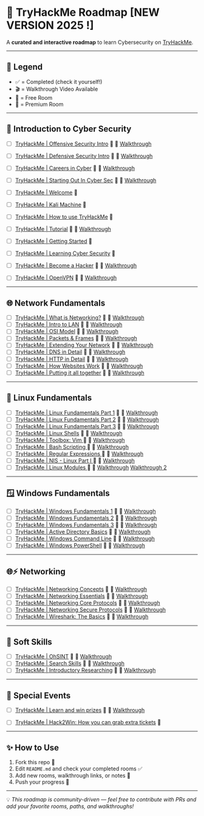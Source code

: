# 🚀 TryHackMe Roadmap [NEW VERSION 2025 !]

A **curated and interactive roadmap** to learn Cybersecurity on <a href="https://tryhackme.com" target="_blank" rel="noopener noreferrer">TryHackMe</a>.  

---

## 📌 Legend  
- ✅ = Completed (check it yourself!)  
- 🎬 = Walkthrough Video Available  
- 🎁 = Free Room  
- 💸 = Premium Room  

---

## 📂 Introduction to Cyber Security 

- [ ] <a href="https://tryhackme.com/room/offensivesecurityintrokK" target="_blank" rel="noopener noreferrer">TryHackMe | Offensive Security Intro</a> 🎁 🎥 <a href="https://www.youtube.com/watch?v=lBRHTtwsBeo" target="_blank" rel="noopener noreferrer">Walkthrough</a>   
- [ ] <a href="https://tryhackme.com/room/defensivesecurityintro" target="_blank" rel="noopener noreferrer">TryHackMe | Defensive Security Intro</a> 🎁 🎥 <a href="https://www.youtube.com/watch?v=3fG3HpEnM2A" target="_blank" rel="noopener noreferrer">Walkthrough</a>  
- [ ] <a href="https://tryhackme.com/room/careersincyber" target="_blank" rel="noopener noreferrer">TryHackMe | Careers in Cyber</a> 🎁 🎥 <a href="https://www.youtube.com/watch?v=9sMDzMIp-98" target="_blank" rel="noopener noreferrer">Walkthrough</a>    
- [ ] <a href="https://tryhackme.com/room/startingoutincybersec" target="_blank" rel="noopener noreferrer">TryHackMe | Starting Out In Cyber Sec</a> 🎁 🎥 <a href="https://www.youtube.com/watch?v=5g6D69bmQdw" target="_blank" rel="noopener noreferrer">Walkthrough</a>
- [ ] <a href="https://tryhackme.com/room/hello" target="_blank" rel="noopener noreferrer">TryHackMe | Welcome</a> 🎁 
- [ ] <a href="https://tryhackme.com/room/kali" target="_blank" rel="noopener noreferrer">TryHackMe | Kali Machine</a> 💸
- [ ] <a href="https://tryhackme.com/room/howtousetryhackme" target="_blank" rel="noopener noreferrer">TryHackMe | How to use TryHackMe</a> 🎁 
- [ ] <a href="https://tryhackme.com/room/tutorial" target="_blank" rel="noopener noreferrer">TryHackMe | Tutorial</a> 🎁 🎥 <a href="https://www.youtube.com/watch?v=ROO2pDPgja4" target="_blank" rel="noopener noreferrer">Walkthrough</a>
- [ ] <a href="https://tryhackme.com/room/gettingstarted" target="_blank" rel="noopener noreferrer">TryHackMe | Getting Started</a> 🎁 
- [ ] <a href="https://tryhackme.com/room/beginnerpathintro" target="_blank" rel="noopener noreferrer">TryHackMe | Learning Cyber Security</a> 🎁
- [ ] <a href="https://tryhackme.com/room/becomeahackeroa" target="_blank" rel="noopener noreferrer">TryHackMe | Become a Hacker</a> 🎁 🎥 <a href="https://www.youtube.com/watch?v=X2MQ-U6wlwY" target="_blank" rel="noopener noreferrer">Walkthrough</a>
- [ ] <a href="https://tryhackme.com/room/openvpn" target="_blank" rel="noopener noreferrer">TryHackMe | OpenVPN</a> 🎁 🎥 <a href="https://www.youtube.com/watch?v=Qm3SQE-dPdA" target="_blank" rel="noopener noreferrer">Walkthrough</a>
  

---

## 🌐 Network Fundamentals
- [ ] <a href="https://tryhackme.com/room/whatisnetworking" target="_blank" rel="noopener noreferrer">TryHackMe | What is Networking?</a> 🎁 🎥 <a href="https://www.youtube.com/watch?v=42u_2e6eNF4" target="_blank" rel="noopener noreferrer">Walkthrough</a>
- [ ] <a href="https://tryhackme.com/room/introtolan" target="_blank" rel="noopener noreferrer">TryHackMe | Intro to LAN</a> 💸 🎥 <a href="https://www.youtube.com/watch?v=csYtPidvvFQ" target="_blank" rel="noopener noreferrer">Walkthrough</a>
- [ ] <a href="https://tryhackme.com/room/osimodelzi" target="_blank" rel="noopener noreferrer">TryHackMe | OSI Model</a> 💸 🎥 <a href="https://www.youtube.com/watch?v=hWIktHvNjeM" target="_blank" rel="noopener noreferrer">Walkthrough</a>
- [ ] <a href="https://tryhackme.com/room/packetsframes" target="_blank" rel="noopener noreferrer">TryHackMe | Packets & Frames</a> 💸 🎥 <a href="https://www.youtube.com/watch?v=vzcLrE0SfiQ" target="_blank" rel="noopener noreferrer">Walkthrough</a>
- [ ] <a href="https://tryhackme.com/room/extendingyournetwork" target="_blank" rel="noopener noreferrer">TryHackMe | Extending Your Network</a> 💸 🎥 <a href="https://www.youtube.com/watch?v=uMkjvpux70I" target="_blank" rel="noopener noreferrer">Walkthrough</a>
- [ ] <a href="https://tryhackme.com/room/dnsindetail" target="_blank" rel="noopener noreferrer">TryHackMe | DNS in Detail</a> 🎁 🎥 <a href="https://www.youtube.com/watch?v=jpTY1S5vs9k" target="_blank" rel="noopener noreferrer">Walkthrough</a>
- [ ] <a href="https://tryhackme.com/room/httpindetail" target="_blank" rel="noopener noreferrer">TryHackMe | HTTP in Detail</a> 🎁 🎥 <a href="https://www.youtube.com/watch?v=XZyapIKV3Rw" target="_blank" rel="noopener noreferrer">Walkthrough</a>
- [ ] <a href="https://tryhackme.com/room/howwebsiteswork" target="_blank" rel="noopener noreferrer">TryHackMe | How Websites Work</a> 🎁 🎥 <a href="https://www.youtube.com/watch?v=iWoiwFRLV4I" target="_blank" rel="noopener noreferrer">Walkthrough</a>
- [ ] <a href="https://tryhackme.com/room/puttingitalltogether" target="_blank" rel="noopener noreferrer">TryHackMe | Putting it all together</a> 🎁 🎥 <a href="https://www.youtube.com/watch?v=Aa_FAA3v22g" target="_blank" rel="noopener noreferrer">Walkthrough</a>

---

## 🐧 Linux Fundamentals  

- [ ] <a href="https://tryhackme.com/room/linuxfundamentalspart1" target="_blank" rel="noopener noreferrer">TryHackMe | Linux Fundamentals Part 1</a> 🎁 🎥 <a href="https://www.youtube.com/watch?v=kPylihJRG70" target="_blank" rel="noopener noreferrer">Walkthrough</a>
- [ ] <a href="https://tryhackme.com/room/linuxfundamentalspart2" target="_blank" rel="noopener noreferrer">TryHackMe | Linux Fundamentals Part 2</a> 💸 🎥 <a href="https://www.youtube.com/watch?v=7Zt2Mp2IeBI" target="_blank" rel="noopener noreferrer">Walkthrough</a>
- [ ] <a href="https://tryhackme.com/room/linuxfundamentalspart2" target="_blank" rel="noopener noreferrer">TryHackMe | Linux Fundamentals Part 3</a> 💸 🎥 <a href="https://tryhackme.com/room/linuxfundamentalspart3" target="_blank" rel="noopener noreferrer">Walkthrough</a>
- [ ] <a href="https://tryhackme.com/room/linuxshells" target="_blank" rel="noopener noreferrer">TryHackMe | Linux Shells</a> 💸 🎥 <a href="https://www.youtube.com/watch?v=xpKQ8FHogdE" target="_blank" rel="noopener noreferrer">Walkthrough</a>
- [ ] <a href="https://tryhackme.com/room/toolboxvim" target="_blank" rel="noopener noreferrer">TryHackMe | Toolbox: Vim </a> 🎁 🎥 <a href="https://www.youtube.com/watch?v=-txKSRn0qeA" target="_blank" rel="noopener noreferrer">Walkthrough</a>
- [ ] <a href="https://tryhackme.com/room/bashscripting" target="_blank" rel="noopener noreferrer">TryHackMe | Bash Scripting  </a> 🎁 🎥 <a href="https://www.youtube.com/watch?v=-av-mD22ukU" target="_blank" rel="noopener noreferrer">Walkthrough</a>
- [ ] <a href="https://tryhackme.com/room/catregex" target="_blank" rel="noopener noreferrer">TryHackMe | Regular Expressions  </a> 🎁 🎥 <a href="https://www.youtube.com/watch?v=0VWbo4CNims&t=877s" target="_blank" rel="noopener noreferrer">Walkthrough</a>
- [ ] <a href="https://tryhackme.com/room/nislinuxone" target="_blank" rel="noopener noreferrer">TryHackMe | NIS - Linux Part I  </a> 💸 🎥 <a href="https://www.youtube.com/watch?v=zJpZASQREOc" target="_blank" rel="noopener noreferrer">Walkthrough</a>
- [ ] <a href="https://tryhackme.com/room/linuxmodules" target="_blank" rel="noopener noreferrer">TryHackMe | Linux Modules  </a> 🎁 🎥 <a href="https://www.youtube.com/watch?v=eXhltuBfa8s" target="_blank" rel="noopener noreferrer">Walkthrough</a>  <a href="https://www.youtube.com/playlist?list=PLbpSggYC-xcoaX_xx2OIah7rCT9ymwP29" target="_blank" rel="noopener noreferrer"> Walkthrough 2</a>

---

## 🪟 Windows Fundamentals  

- [ ] <a href="https://tryhackme.com/room/windowsfundamentals1xbx" target="_blank" rel="noopener noreferrer">TryHackMe | Windows Fundamentals 1</a> 🎁 🎥 <a href="https://www.youtube.com/watch?v=Ssa2W1bUoAg" target="_blank" rel="noopener noreferrer">Walkthrough</a>
- [ ] <a href="https://tryhackme.com/room/windowsfundamentals2x0x" target="_blank" rel="noopener noreferrer">TryHackMe | Windows Fundamentals 2</a> 🎁 🎥 <a href="https://www.youtube.com/watch?v=9lz5nLOw7iU" target="_blank" rel="noopener noreferrer">Walkthrough</a>
- [ ] <a href="https://tryhackme.com/room/windowsfundamentals3xzx" target="_blank" rel="noopener noreferrer">TryHackMe | Windows Fundamentals 3</a> 🎁 🎥 <a href="https://www.youtube.com/watch?v=pXpUts9wltk" target="_blank" rel="noopener noreferrer">Walkthrough</a>
- [ ] <a href="https://tryhackme.com/room/winadbasics" target="_blank" rel="noopener noreferrer">TryHackMe | Active Directory Basics</a> 🎁 🎥 <a href="https://www.youtube.com/watch?v=T55AcTV_m7E" target="_blank" rel="noopener noreferrer">Walkthrough</a>
- [ ] <a href="https://tryhackme.com/room/windowscommandline" target="_blank" rel="noopener noreferrer">TryHackMe | Windows Command Line</a> 🎁 🎥 <a href="https://www.youtube.com/watch?v=Dbtq2gT2S-I" target="_blank" rel="noopener noreferrer">Walkthrough</a>
- [ ] <a href="https://tryhackme.com/room/windowspowershell" target="_blank" rel="noopener noreferrer">TryHackMe | Windows PowerShell</a> 💸 🎥 <a href="https://www.youtube.com/watch?v=Dbtq2gT2S-I" target="_blank" rel="noopener noreferrer">Walkthrough</a>

---

## 🌐⚡ Networking
- [ ] <a href="https://tryhackme.com/room/networkingconcepts" target="_blank" rel="noopener noreferrer">TryHackMe | Networking Concepts</a> 🎁 🎥 <a href="https://www.youtube.com/watch?v=VcBiJuu-8LU" target="_blank" rel="noopener noreferrer">Walkthrough</a>
- [ ] <a href="https://tryhackme.com/room/networkingessentials" target="_blank" rel="noopener noreferrer">TryHackMe | Networking Essentials</a> 💸 🎥 <a href="https://www.youtube.com/watch?v=bWtwXNm5V-8" target="_blank" rel="noopener noreferrer">Walkthrough</a>
- [ ] <a href="https://tryhackme.com/room/networkingcoreprotocols" target="_blank" rel="noopener noreferrer">TryHackMe | Networking Core Protocols</a> 💸 🎥 <a href="https://www.youtube.com/watch?v=4SYAKMcRPKQ" target="_blank" rel="noopener noreferrer">Walkthrough</a>
- [ ] <a href="https://tryhackme.com/room/networkingsecureprotocols" target="_blank" rel="noopener noreferrer">TryHackMe | Networking Secure Protocols</a> 💸 🎥 <a href="https://www.youtube.com/watch?v=lqUkKwlJTdM" target="_blank" rel="noopener noreferrer">Walkthrough</a>
- [ ] <a href="https://tryhackme.com/room/wiresharkthebasics" target="_blank" rel="noopener noreferrer">TryHackMe | Wireshark: The Basics</a> 💸 🎥 <a href="https://www.youtube.com/watch?v=6qiTYp99Oa8" target="_blank" rel="noopener noreferrer">Walkthrough</a>

---

## 🧠 Soft Skills  

- [ ] <a href="https://tryhackme.com/room/ohsint" target="_blank" rel="noopener noreferrer">TryHackMe | OhSINT</a> 🎁 🎥 <a href="https://www.youtube.com/watch?v=7YJc8L_fCiU" target="_blank" rel="noopener noreferrer">Walkthrough</a>
- [ ] <a href="https://tryhackme.com/room/searchskills" target="_blank" rel="noopener noreferrer">TryHackMe | Search Skills</a> 🎁 🎥 <a href="https://www.youtube.com/watch?v=JkR4awgm6QU" target="_blank" rel="noopener noreferrer">Walkthrough</a>
- [ ] <a href="https://tryhackme.com/room/introtoresearch" target="_blank" rel="noopener noreferrer">TryHackMe | Introductory Researching</a> 🎁 🎥 <a href="https://www.youtube.com/watch?v=TGsIxfvEDaQ" target="_blank" rel="noopener noreferrer">Walkthrough</a>

---

## 🎄 Special Events  

- [ ] <a href="https://tryhackme.com/room/tickets1" target="_blank" rel="noopener noreferrer">TryHackMe | Learn and win prizes</a> 🎁 🎥 <a href="https://www.youtube.com/watch?v=KSq9tG2bP1Y" target="_blank" rel="noopener noreferrer">Walkthrough</a>

- [ ] <a href="https://tryhackme.com/room/hack2win" target="_blank" rel="noopener noreferrer">TryHackMe | Hack2Win: How you can grab extra tickets</a> 🎁 
---

## ✨ How to Use  

1. Fork this repo 🍴  
2. Edit `README.md` and check your completed rooms ✅  
3. Add new rooms, walkthrough links, or notes 📝  
4. Push your progress 🚀  

---

💡 *This roadmap is community-driven — feel free to contribute with PRs and add your favorite rooms, paths, and walkthroughs!*  
